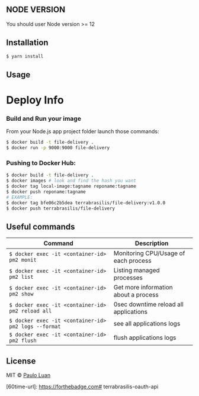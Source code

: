 ## NODE VERSION

You should user Node version >= 12 

## Installation

```sh
$ yarn install
```

## Usage



# Deploy Info

### Build and Run your image
From your Node.js app project folder launch those commands:

```bash
$ docker build -t file-delivery .
$ docker run -p 9000:9000 file-delivery
```
### Pushing to Docker Hub:

```bash
$ docker build -t file-delivery .
$ docker images # look and find the hash you want
$ docker tag local-image:tagname reponame:tagname
$ docker push reponame:tagname
# EXAMPLE:
$ docker tag bfe06c2b5dea terrabrasilis/file-delivery:v1.0.0
$ docker push terrabrasilis/file-delivery
```

## Useful commands

Command | Description
--------|------------
```$ docker exec -it <container-id> pm2 monit``` | Monitoring CPU/Usage of each process
```$ docker exec -it <container-id> pm2 list``` | Listing managed processes
```$ docker exec -it <container-id> pm2 show``` | Get more information about a process
```$ docker exec -it <container-id> pm2 reload all``` | 0sec downtime reload all applications
```$ docker exec -it <container-id> pm2 logs --format``` | see all applications logs
```$ docker exec -it <container-id> pm2 flush``` | flush applications logs

## License

MIT © [Paulo Luan](http://terrabrasilis.dpi.inpe.br)

[travis-image]: https://img.shields.io/travis/Terrabrasilis/file-delivery/master.svg?style=for-the-badge
[travis-url]: https://travis-ci.com/terrabrasilis/file-delivery
[daviddm-image]: https://img.shields.io/david/Terrabrasilis/file-delivery.svg?style=for-the-badge
[daviddm-url]: https://david-dm.org/terrabrasilis/file-delivery
[coveralls-image]: http://img.shields.io/coveralls/Terrabrasilis/file-delivery/master.svg?style=for-the-badge
[coveralls-url]: https://coveralls.io/github/Terrabrasilis/file-delivery?branch=master
[standard-image]: https://img.shields.io/badge/code%20style-standard-brightgreen.svg?style=for-the-badge
[standard-url]: http://npm.im/standard
[60time-image]: https://forthebadge.com/images/badges/60-percent-of-the-time-works-every-time.svg
[60time-url]: https://forthebadge.com# terrabrasilis-oauth-api

